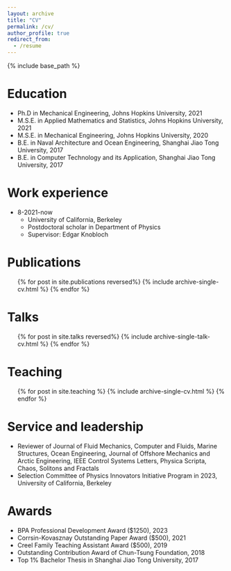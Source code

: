 ```yaml
---
layout: archive
title: "CV"
permalink: /cv/
author_profile: true
redirect_from:
  - /resume
---
```


{% include base_path %}

Education
======
* Ph.D in Mechanical Engineering, Johns Hopkins University, 2021
* M.S.E. in Applied Mathematics and Statistics, Johns Hopkins University, 2021
* M.S.E. in Mechanical Engineering, Johns Hopkins University, 2020
* B.E. in Naval Architecture and Ocean Engineering, Shanghai Jiao Tong University, 2017
* B.E. in Computer Technology and its Application, Shanghai Jiao Tong University, 2017

Work experience
======
* 8-2021-now
  * University of California, Berkeley
  * Postdoctoral scholar in Department of Physics
  * Supervisor: Edgar Knobloch
  
Publications
======
  <ul>{% for post in site.publications reversed%}
    {% include archive-single-cv.html %}
  {% endfor %}</ul>
  
Talks
======
  <ul>{% for post in site.talks reversed%}
    {% include archive-single-talk-cv.html %}
  {% endfor %}</ul>
  
Teaching
======
  <ul>{% for post in site.teaching %}
    {% include archive-single-cv.html %}
  {% endfor %}</ul>
  
Service and leadership
======
* Reviewer of Journal of Fluid Mechanics, Computer and Fluids, Marine Structures, Ocean Engineering, Journal of Offshore Mechanics and Arctic Engineering, IEEE Control Systems Letters, Physica Scripta, Chaos, Solitons and Fractals
* Selection Committee of Physics Innovators Initiative Program in 2023, University of California, Berkeley

Awards
======
* BPA Professional Development Award ($1250), 2023
* Corrsin-Kovasznay Outstanding Paper Award ($500), 2021
* Creel Family Teaching Assistant Award ($500), 2019
* Outstanding Contribution Award of Chun-Tsung Foundation, 2018
* Top 1% Bachelor Thesis in Shanghai Jiao Tong University, 2017